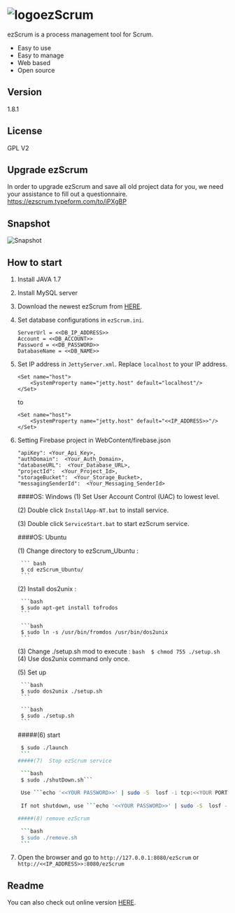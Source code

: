 ![logo](https://raw.githubusercontent.com/ezScrum/ezScrum/master/WebContent/images/readme/ezscrum_log_big.png)ezScrum
=======

ezScrum is a process management tool for Scrum.

- Easy to use
- Easy to manage
- Web based
- Open source


Version
------------
1.8.1


License
------------
GPL V2


Upgrade ezScrum
------------
In order to upgrade ezScrum and save all old project data for you, we need your assistance to fill out a questionnaire.
[https://ezscrum.typeform.com/to/iPXgBP
](https://ezscrum.typeform.com/to/iPXgBP "https://ezscrum.typeform.com/to/iPXgBP")

Snapshot
------------
![Snapshot](https://raw.githubusercontent.com/ezScrum/ezScrum/master/WebContent/images/readme/snapshot.png)


How to start
------------
1. Install JAVA 1.7
2. Install MySQL server
3. Download the newest ezScrum from <a href="https://sourceforge.net/projects/ezscrum/">HERE</a>.
4. Set database configurations in ```ezScrum.ini```.

    ```
    ServerUrl = <<DB_IP_ADDRESS>>
    Account = <<DB_ACCOUNT>>
    Password = <<DB_PASSWORD>>
    DatabaseName = <<DB_NAME>>
    ```

5. Set IP address in ```JettyServer.xml```. Replace ``localhost`` to your IP address.

    ```
    <Set name="host">
        <SystemProperty name="jetty.host" default="localhost"/>
    </Set>
    ```

    to

    ```
    <Set name="host">
        <SystemProperty name="jetty.host" default="<<IP_ADDRESS>>"/>
    </Set>
    ```
6. Setting Firebase project in WebContent/firebase.json 

	 ```
    "apiKey": <Your_Api_Key>,
	"authDomain":  <Your_Auth_Domain>,
	"databaseURL":  <Your_Database_URL>,
	"projectId":  <Your_Project_Id>,
	"storageBucket":  <Your_Storage_Bucket>,
	"messagingSenderId":  <Your_Messaging_SenderId>
    ```


	####OS: Windows
    (1) Set User Account Control (UAC) to lowest level.

    (2) Double click ```InstallApp-NT.bat``` to install service.

    (3) Double click ```ServiceStart.bat``` to start ezScrum service.

    ####OS: Ubuntu

	(1) Change directory to ezScrum_Ubuntu : 
	
	    ``` bash
	    $ cd ezScrum_Ubuntu/
	    ```
	
	(2) Install dos2unix : 

		```bash
		$ sudo apt-get install tofrodos
		```
	
		```bash
		$ sudo ln -s /usr/bin/fromdos /usr/bin/dos2unix
		```
	(3) Change ./setup.sh mod to execute : 
		```bash 
	    $ chmod 755 ./setup.sh
	    ```
	(4) Use dos2unix command only once.

	(5) Set up
	
		```bash
		$ sudo dos2unix ./setup.sh
		```
		
		```bash
		$ sudo ./setup.sh
		```
    #####(6) start

	  ```bash
	   $ sudo ./launch
	   ```
	#####(7)  Stop ezScrum service

	   ```bash
	   $ sudo ./shutDown.sh```
	   
	   Use ```echo '<<YOUR PASSWORD>>' | sudo -S  losf -i tcp:<<YOUR PORT NUMBER>> -s tcp:listen``` to check whether ezScrum already shutdown.
       
       If not shutdown, use ```echo '<<YOUR PASSWORD>>' | sudo -S  losf -i tcp:<<YOUR PORT NUMBER>> -s tcp:listen``` to get pid, then use ```sudo kill -9 <<YOUR　PID>>``` to shutdown.
	
	#####(8) remove ezScrum

	   ```bash
	   $ sudo ./remove.sh
	   ```
6. Open the browser and go to ``http://127.0.0.1:8080/ezScrum`` or ``http://<<IP_ADDRESS>>:8080/ezScrum``

Readme
----------
You can also check out online version <a href="https://github.com/ezScrum/ezScrum/blob/master/README.md">HERE</a>.

